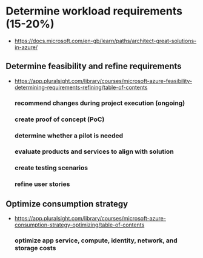 # Determine workload requirements (15-20%)

* https://docs.microsoft.com/en-gb/learn/paths/architect-great-solutions-in-azure/

## Determine feasibility and refine requirements
* https://app.pluralsight.com/library/courses/microsoft-azure-feasibility-determining-requirements-refining/table-of-contents
    ### recommend changes during project execution (ongoing)
    ### create proof of concept (PoC)
    ### determine whether a pilot is needed
    ### evaluate products and services to align with solution
    ### create testing scenarios
    ### refine user stories

## Optimize consumption strategy
* https://app.pluralsight.com/library/courses/microsoft-azure-consumption-strategy-optimizing/table-of-contents
    ### optimize app service, compute, identity, network, and storage costs